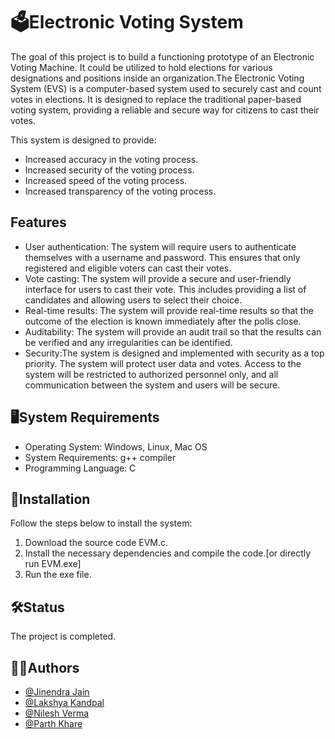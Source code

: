 #  🗳️Electronic Voting System

The goal of this project is to build a functioning prototype of an Electronic Voting Machine. 
It could be utilized to hold elections for various designations and positions inside an organization.The Electronic Voting System (EVS) is a computer-based system used to securely cast and count votes in elections. It is designed to replace the traditional paper-based voting system, providing a reliable and secure way for citizens to cast their votes. 

This system is designed to provide: 
* Increased accuracy in the voting process.
* Increased security of the voting process. 
* Increased speed of the voting process.
* Increased transparency of the voting process.

## Features 
* User authentication: The system will require users to authenticate themselves with a username and password. This ensures that only registered and eligible voters can cast their votes. 
* Vote casting: The system will provide a secure and user-friendly interface for users to cast their vote. This includes providing a list of candidates and allowing users to select their choice. 
* Real-time results: The system will provide real-time results so that the outcome of the election is known immediately after the polls close. 
* Auditability: The system will provide an audit trail so that the results can be verified and any irregularities can be identified. 
* Security:The system is designed and implemented with security as a top priority. The system will protect user data and votes. Access to the system will be restricted to authorized personnel only, and all communication between the system and users will be secure. 

## 🖥️System Requirements 
* Operating System: Windows, Linux, Mac OS 
* System Requirements: g++ compiler
* Programming Language: C 

## 💽Installation 
Follow the steps below to install the system: 
1. Download the source code EVM.c.
2. Install the necessary dependencies and compile the code.[or directly run EVM.exe]  
3. Run the exe file.

## 🛠Status
The project is completed.

## 👨‍💻Authors
- [@Jinendra Jain](https://github.com/jjinendra3)
- [@Lakshya Kandpal](https://github.com/HiLakshya)
- [@Nilesh Verma](https://github.com/NileshVerma001)
- [@Parth Khare](https://github.com/Parth1706)
